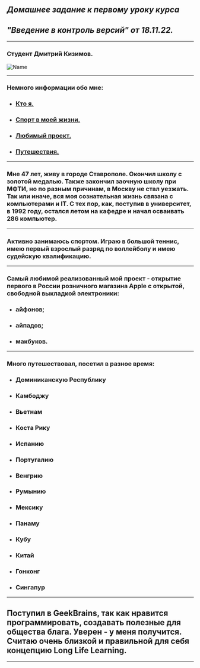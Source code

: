 ## *Домашнее задание к первому уроку курса*
## *"Введение в контроль версий" от 18.11.22.*
---
### Студент Дмитрий Кизимов.
![Name](https://gbcdn.mrgcdn.ru/uploads/avatar/4627896/attachment/thumb-db56e94e61c746abc63ba5c01eaa8c30.png)

---
### Немного информации обо мне:
* ### [Кто я.](#мне-47-лет-живу-в-городе-ставрополе-окончил-школу-с-золотой-медалью-также-закончил-заочную-школу-при-мфти-но-по-разным-причинам-в-москву-не-стал-уезжать-так-или-иначе-вся-моя-сознательная-жизнь-связана-с-компьютерами-и-it-с-тех-пор-как-поступив-в-университет-в-1992-году-остался-летом-на-кафедре-и-начал-осваивать-286-компьютер)
* ### [Спорт в моей жизни.](#активно-занимаюсь-спортом-играю-в-большой-теннис-имею-первый-взрослый-разряд-по-воллейболу-и-имею-судейскую-квалификацию)
* ### [Любимый проект.](#любимый-проект)
* ### [Путешествия.](#много-путешествовал-посетил-в-разное-время)
---
### Мне 47 лет, живу в городе Ставрополе. Окончил школу с золотой медалью. Также закончил заочную школу при МФТИ, но по разным причинам, в Москву не стал уезжать. Так или иначе, вся моя сознательная жизнь связана с компьютерами и IT. С тех пор, как, поступив в университет, в 1992 году, остался летом на кафедре и начал осваивать 286 компьютер.
---
### Активно занимаюсь спортом. Играю в большой теннис, имею первый взрослый разряд по воллейболу и имею судейскую квалификацию.
---
### Самый любимой реализованный мой проект - открытие первого в России розничного магазина Apple с открытой, свободной выкладкой электроники:
* ### айфонов;
* ### айпадов;
* ### макбуков.
---
### Много путешествовал, посетил в разное время:
* ### Доминиканскую Республику
* ### Камбоджу
* ### Вьетнам
* ### Коста Рику
* ### Испанию
* ### Португалию
* ### Венгрию
* ### Румынию
* ### Мексику
* ### Панаму
* ### Кубу
* ### Китай
* ### Гонконг
* ### Сингапур
---
## Поступил в GeekBrains, так как нравится программировать, создавать полезные для общества блага. Уверен - у меня получится. Считаю очень близкой и правильной для себя концепцию Long Life Learning.
---
